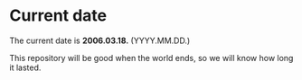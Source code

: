 # Current date

The current date is **2006.03.18.** (YYYY.MM.DD.)

This repository will be good when the world ends, so we will know how long it lasted.